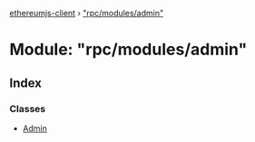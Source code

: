 [ethereumjs-client](../README.md) › ["rpc/modules/admin"](_rpc_modules_admin_.md)

# Module: "rpc/modules/admin"

## Index

### Classes

- [Admin](../classes/_rpc_modules_admin_.admin.md)
